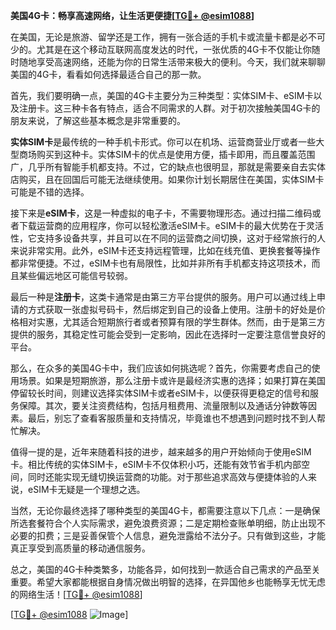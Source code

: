 **美国4G卡：畅享高速网络，让生活更便捷[[TG💪+ @esim1088](https://t.me/s/esim1088)]**

在美国，无论是旅游、留学还是工作，拥有一张合适的手机卡或流量卡都是必不可少的。尤其是在这个移动互联网高度发达的时代，一张优质的4G卡不仅能让你随时随地享受高速网络，还能为你的日常生活带来极大的便利。今天，我们就来聊聊美国的4G卡，看看如何选择最适合自己的那一款。

首先，我们要明确一点，美国的4G卡主要分为三种类型：实体SIM卡、eSIM卡以及注册卡。这三种卡各有特点，适合不同需求的人群。对于初次接触美国4G卡的朋友来说，了解这些基本概念是非常重要的。

**实体SIM卡**是最传统的一种手机卡形式。你可以在机场、运营商营业厅或者一些大型商场购买到这种卡。实体SIM卡的优点是使用方便，插卡即用，而且覆盖范围广，几乎所有智能手机都支持。不过，它的缺点也很明显，那就是需要亲自去实体店购买，且在回国后可能无法继续使用。如果你计划长期居住在美国，实体SIM卡可能是不错的选择。

接下来是**eSIM卡**，这是一种虚拟的电子卡，不需要物理形态。通过扫描二维码或者下载运营商的应用程序，你可以轻松激活eSIM卡。eSIM卡的最大优势在于灵活性，它支持多设备共享，并且可以在不同的运营商之间切换，这对于经常旅行的人来说非常实用。此外，eSIM卡还支持远程管理，比如在线充值、更换套餐等操作都非常便捷。不过，eSIM卡也有局限性，比如并非所有手机都支持这项技术，而且某些偏远地区可能信号较弱。

最后一种是**注册卡**，这类卡通常是由第三方平台提供的服务。用户可以通过线上申请的方式获取一张虚拟号码卡，然后绑定到自己的设备上使用。注册卡的好处是价格相对实惠，尤其适合短期旅行者或者预算有限的学生群体。然而，由于是第三方提供的服务，其稳定性可能会受到一定影响，因此在选择时一定要注意信誉良好的平台。

那么，在众多的美国4G卡中，我们应该如何挑选呢？首先，你需要考虑自己的使用场景。如果是短期旅游，那么注册卡或许是最经济实惠的选择；如果打算在美国停留较长时间，则建议选择实体SIM卡或者eSIM卡，以便获得更稳定的信号和服务保障。其次，要关注资费结构，包括月租费用、流量限制以及通话分钟数等因素。最后，别忘了查看客服质量和支持情况，毕竟谁也不想遇到问题时找不到人帮忙解决。

值得一提的是，近年来随着科技的进步，越来越多的用户开始倾向于使用eSIM卡。相比传统的实体SIM卡，eSIM卡不仅体积小巧，还能有效节省手机内部空间，同时还能实现无缝切换运营商的功能。对于那些追求高效与便捷体验的人来说，eSIM卡无疑是一个理想之选。

当然，无论你最终选择了哪种类型的美国4G卡，都需要注意以下几点：一是确保所选套餐符合个人实际需求，避免浪费资源；二是定期检查账单明细，防止出现不必要的扣费；三是妥善保管个人信息，避免泄露给不法分子。只有做到这些，才能真正享受到高质量的移动通信服务。

总之，美国的4G卡种类繁多，功能各异，如何找到一款适合自己需求的产品至关重要。希望大家都能根据自身情况做出明智的选择，在异国他乡也能畅享无忧无虑的网络生活！[[TG💪+ @esim1088](https://t.me/s/esim1088)]

[[TG💪+ @esim1088](https://t.me/s/esim1088) ![Image](https://i.postimg.cc/4NQfJmqS/Snipaste-2025-05-13-00-14-12.png)]
